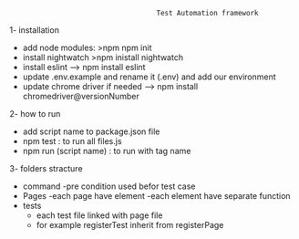 				                       	Test Automation framework
1- installation 
   * add node modules: >npm npm init
   * install nightwatch >npm inistall nightwatch
   * install eslint --> npm install eslint 
   * update .env.example and rename it (.env) and add our environment 
   * update chrome driver if needed --> npm install chromedriver@versionNumber
   
2- how to run 
   * add script name to package.json file 
   * npm test : to run all files.js 
   * npm run (script name) : to run with tag name 
   
3- folders stracture
   * command
     -pre condition used befor test case
   * Pages 
     -each page have element 
     -each element have separate function
   * tests
     - each test file linked with page file 
     - for example registerTest inherit from registerPage
